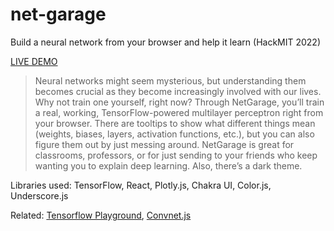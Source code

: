 # net-garage

Build a neural network from your browser and help it learn (HackMIT 2022)

[LIVE DEMO](https://nch0w.github.io/net-garage/)

> Neural networks might seem mysterious, but understanding them becomes crucial as they become increasingly involved with our lives. Why not train one yourself, right now? Through NetGarage, you’ll train a real, working, TensorFlow-powered multilayer perceptron right from your browser. There are tooltips to show what different things mean (weights, biases, layers, activation functions, etc.), but you can also figure them out by just messing around. NetGarage is great for classrooms, professors, or for just sending to your friends who keep wanting you to explain deep learning. Also, there’s a dark theme.

Libraries used: TensorFlow, React, Plotly.js, Chakra UI, Color.js, Underscore.js

Related: [Tensorflow Playground](https://playground.tensorflow.org/), [Convnet.js](https://cs.stanford.edu/people/karpathy/convnetjs/demo/classify2d.html)
